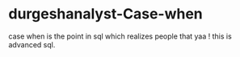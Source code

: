 # durgeshanalyst-Case-when
case when is the point in sql which realizes people that yaa ! this is advanced sql.
